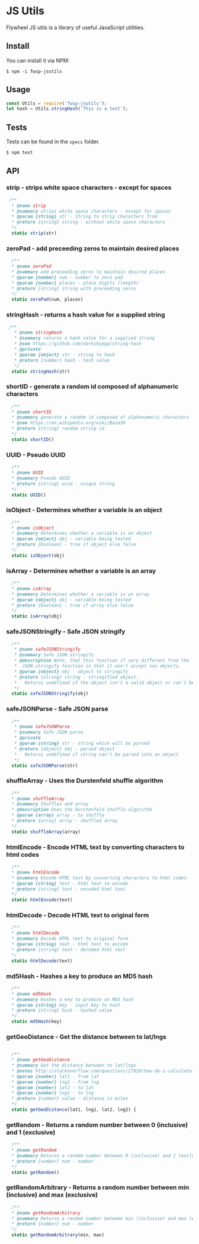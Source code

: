 # JS Utils

Flywheel JS utils is a library of useful JavaScript utilities.

## Install
You can install it via NPM:

```shell
$ npm -i fwsp-jsutils
```

## Usage

```javascript
const Utils = require('fwsp-jsutils');
let hash = Utils.stringHash('This is a test');
```

## Tests

Tests can be found in the `specs` folder.

```shell
$ npm test
```

## API

### strip - strips white space characters - except for spaces

```javascript
 /**
  * @name strip
  * @summary strips white space characters - except for spaces
  * @param {string} str - string to strip characters from
  * @return {string} string - without white space characters
  */
  static strip(str)
```

### zeroPad - add preceeding zeros to maintain desired places 

```javascript
  /**
  * @name zeroPad
  * @summary add preceeding zeros to maintain desired places
  * @param {number} num - number to zero pad
  * @param {number} places - place digits (length)
  * @return {string} string with preceeding zeros
  */
  static zeroPad(num, places)
```

### stringHash - returns a hash value for a supplied string

```javascript
 /**
   * @name stringHash
   * @summary returns a hash value for a supplied string
   * @see https://github.com/darkskyapp/string-hash
   * @private
   * @param {object} str - string to hash
   * @return {number} hash - hash value
   */
  static stringHash(str)
```  

### shortID - generate a random id composed of alphanumeric characters 

```javascript
  /**
  * @name shortID
  * @summary generate a random id composed of alphanumeric characters
  * @see https://en.wikipedia.org/wiki/Base36
  * @return {string} random string id
  */
  static shortID()
```

### UUID - Pseudo UUID

```javascript
  /**
  * @name UUID
  * @summary Pseudo UUID
  * @return {string} uuid - unique string
  */
  static UUID()
```

### isObject - Determines whether a variable is an object

```javascript
  /**
  * @name isObject
  * @summary Determines whether a variable is an object
  * @param {object} obj - variable being tested
  * @return {boolean} - true if object else false
  */
  static isObject(obj)
```

### isArray - Determines whether a variable is an array 

```javascript
  /**
  * @name isArray
  * @summary Determines whether a variable is an array
  * @param {object} obj - variable being tested
  * @return {boolean} - true if array else false
  */
  static isArray(obj)
```

### safeJSONStringify - Safe JSON stringify

```javascript
  /**
   * @name safeJSONStringify
   * @summary Safe JSON stringify
   * @description Note, that this function if very different from the
   *  JSON.stringify function in that it won't accept non objects.
   * @param {object} obj - object to stringify
   * @return {string} string - stringified object.
   *   Returns undefined if the object isn't a valid object or can't be stringified
   */
  static safeJSONStringify(obj)
```

### safeJSONParse - Safe JSON parse

```javascript
  /**
   * @name safeJSONParse
   * @summary Safe JSON parse
   * @private
   * @param {string} str - string which will be parsed
   * @return {object} obj - parsed object
   *   Returns undefined if string can't be parsed into an object
   */
  static safeJSONParse(str)
```

### shuffleArray - Uses the Durstenfeld shuffle algorithm

```javascript
  /**
  * @name shuffleArray
  * @summary Shuffles and array
  * @description Uses the Durstenfeld shuffle algorithm
  * @param {array} array - to shuffle
  * @return {array} array - shuffled array
  */
  static shuffleArray(array)
```

### htmlEncode - Encode HTML text by converting characters to html codes

```javascript
  /**
  * @name htmlEncode
  * @summary Encode HTML text by converting characters to html codes
  * @param {string} text - html text to encode
  * @return {string} text - encoded html text
  */
  static htmlEncode(text)
```

### htmlDecode - Decode HTML text to original form

```javascript
  /**
  * @name htmlDecode
  * @summary Decode HTML text to original form
  * @param {string} text - html text to encode
  * @return {string} text - decoded html text
  */
  static htmlDecode(text)
```

### md5Hash - Hashes a key to produce an MD5 hash 

```javascript
  /**
  * @name md5Hash
  * @summary Hashes a key to produce an MD5 hash
  * @param {string} key - input key to hash
  * @return {string} hash - hashed value
  */
  static md5Hash(key)
```

### getGeoDistance - Get the distance between to lat/lngs

```javascript

  /**
  * @name getGeoDistance
  * @summary Get the distance between to lat/lngs
  * @notes http://stackoverflow.com/questions/27928/how-do-i-calculate-distance-between-two-latitude-longitude-points
  * @param {number} lat1 - from lat
  * @param {number} lng1 - from lng
  * @param {number} lat2 - to lat
  * @param {number} lng2 - to lng
  * @return {number} value - distance in miles
  */
  static getGeoDistance(lat1, lng1, lat2, lng2) {
```

### getRandom - Returns a random number between 0 (inclusive) and 1 (exclusive)

```javascript
  /**
  * @name getRandom
  * @summary Returns a random number between 0 (inclusive) and 1 (exclusive)
  * @return {number} num - number
  */
  static getRandom()
```

### getRandomArbitrary - Returns a random number between min (inclusive) and max (exclusive)

```javascript
  /**
  * @name getRandomArbitrary
  * @summary Returns a random number between min (inclusive) and max (exclusive)
  * @return {number} num - number
  */
  static getRandomArbitrary(min, max)
```

### 

```javascript
```

### 

```javascript
```

### 

```javascript
```

### 

```javascript
```

